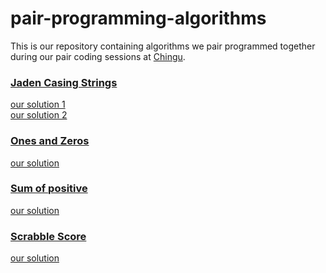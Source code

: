 # pair-programming-algorithms
This is our repository containing algorithms we pair programmed together during our pair coding sessions at [Chingu](https://chingu.io/). 

### [Jaden Casing Strings](https://www.codewars.com/kata/5390bac347d09b7da40006f6) <br>
[our solution 1](https://github.com/yumip/pair-programming-algorithms/blob/main/toJadenCase(solution1).js) <br>
[our solution 2](https://github.com/yumip/pair-programming-algorithms/blob/main/toJadenCase(solution2).js)

### [Ones and Zeros](https://www.codewars.com/kata/578553c3a1b8d5c40300037c/javascript)<br>
[our solution](https://github.com/yumip/pair-programming-algorithms/blob/main/binaryArrayToNumber.js)

### [Sum of positive](https://www.codewars.com/kata/5715eaedb436cf5606000381)
[our solution](https://github.com/yumip/pair-programming-algorithms/blob/main/positiveSum.js)

### [Scrabble Score](https://www.codewars.com/kata/558fa34727c2d274c10000ae)
[our solution](https://github.com/yumip/pair-programming-algorithms/blob/main/scrabbleScore.js)
